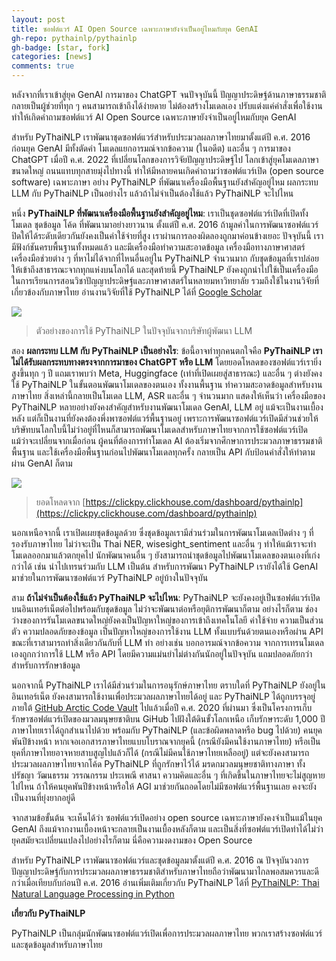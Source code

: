 ```yaml
---
layout: post
title: ซอฟต์แวร์ AI Open Source เฉพาะภาษายังจำเป็นอยู่ไหมกับยุค GenAI
gh-repo: pythainlp/pythainlp
gh-badge: [star, fork]
categories: [news]
comments: true
---
```


หลังจากที่เราเข้าสู่ยุค GenAI การมาของ ChatGPT จนปัจจุบันนี้ ปัญญาประดิษฐ์ด้านภาษาธรรมชาติกลายเป็นผู้ช่วยที่ทุก ๆ คนสามารถเข้าถึงได้ง่ายดาย ไม่ต้องสร้างโมเดลเอง ปรับแต่งแค่คำสั่งเพื่อใช้งาน ทำให้เกิดคำถามซอฟต์แวร์ AI Open Source เฉพาะภาษายังจำเป็นอยู่ไหมกับยุค GenAI

สำหรับ PyThaiNLP เราพัฒนาชุดซอฟต์แวร์สำหรับประมวลผลภาษาไทยมาตั้งแต่ปี ค.ศ. 2016 ก่อนยุค GenAI มีทั้งตัดคำ โมเดลแยกอารมณ์จากข้อความ (ในอดีต) และอื่น ๆ การมาของ ChatGPT เมื่อปี ค.ศ. 2022 ที่เปลี่ยนโลกของการวิจัยปัญญาประดิษฐ์ไป โลกเข้าสู่ยุคโมเดลภาษาขนาดใหญ่ ถนนแทบทุกสายมุ่งไปทางนี้ ทำให้มีหลายคนเกิดคำถามว่าซอฟต์แวร์เปิด (open source software) เฉพาะภาษา อย่าง PyThaiNLP ที่พัฒนาเครื่องมือพื้นฐานยังสำคัญอยู่ไหม ผลกระทบ LLM กับ PyThaiNLP เป็นอย่างไร แล้วถ้าไม่จำเป็นต้องใช้แล้ว PyThaiNLP จะไปไหน

หนึ่ง **PyThaiNLP ที่พัฒนาเครื่องมือพื้นฐานยังสำคัญอยู่ไหม**: เราเป็นชุดซอฟต์แวร์เปิดที่เปิดทั้งโมเดล ชุดข้อมูล โค้ด ที่พัฒนามาอย่างยาวนาน ตั้งแต่ปี ค.ศ. 2016 ถ้ามูลค่าในการพัฒนาซอฟต์แวร์ปิดให้ได้ระดับเดียวกันยังคงเป็นค่าใช้จ่ายที่สูง เราผ่านการลองผิดลองถูกมาค่อนข้างเยอะ ปัจจุบันนี้ เรามีฟังก์ชันครบพื้นฐานทั้งหมดแล้ว และมีเครื่องมือทำความสะอาดข้อมูล เครื่องมือทางภาษาศาสตร์ เครื่องมือช่วยต่าง ๆ ที่หาไม่ได้จากที่ไหนอื่นอยู่ใน PyThaiNLP จำนวนมาก กับชุดข้อมูลที่เราปล่อยให้เข้าถึงสาธารณะจากทุกแห่งบนโลกได้  และสุดท้ายนี้ PyThaiNLP ยังคงถูกนำไปใช้เป็นเครื่องมือในการเรียนการสอนวิชาปัญญาประดิษฐ์และภาษาศาสตร์ในหลายมหาวิทยาลัย รวมถึงใช้ในงานวิจัยที่เกี่ยวข้องกับภาษาไทย อ่านงานวิจัยที่ใช้ PyThaiNLP ได้ที่ [Google Scholar](https://scholar.google.com/scholar?start=0&q=%22pythainlp%22)

![](https://pythainlp.org/image/genai-20251027/use-pythainlp.png)
> ตัวอย่างของการใช้ PyThaiNLP ในปัจจุบันจากบริษัทผู้พัฒนา LLM

สอง **ผลกระทบ LLM กับ PyThaiNLP เป็นอย่างไร**: ข้อนี้อาจทำทุกคนตกใจคือ **PyThaiNLP เราไม่ได้รับผลกระทบทางตรงจากการมาของ ChatGPT หรือ LLM** โดยยอดโหลดของซอฟต์แวร์เรายิ่งสูงขึ้นทุก ๆ ปี แถมเราพบว่า Meta, Huggingface (เท่าที่เปิดเผยสู่สาธารณะ) และอื่น ๆ ต่างยังคงใช้ PyThaiNLP ในขั้นตอนพัฒนาโมเดลของตนเอง ทั้งงานพื้นฐาน ทำความสะอาดข้อมูลสำหรับงานภาษาไทย สิ่งเหล่านี้กลายเป็นโมเดล LLM, ASR และอื่น ๆ จำนวนมาก  แสดงให้เห็นว่า เครื่องมือของ PyThaiNLP หลายอย่างยังคงสำคัญสำหรับงานพัฒนาโมเดล GenAI, LLM อยู่ แม้จะเป็นงานเบื้องหลัง แต่ก็เป็นงานที่ยังคงต้องพึ่งพาซอฟต์แวร์พื้นฐานอยู่ เพราะการพัฒนาซอฟต์แวร์เปิดมีส่วนช่วยให้บริษัทบนโลกใบนี้ไม่ว่าอยู่ที่ไหนก็สามารถพัฒนาโมเดลสำหรับภาษาไทยจากการใช้ซอฟต์แวร์เปิด แม้ว่าจะเปลี่ยนจากเมื่อก่อน ผู้คนที่ต้องการทำโมเดล AI ต้องเริ่มจากศึกษาการประมวลภาษาธรรมชาติพื้นฐาน และใช้เครื่องมือพื้นฐานก่อนไปพัฒนาโมเดลทุกครั้ง กลายเป็น API กับป้อนคำสั่งให้ทำตามผ่าน GenAI ก็ตาม

![](https://pythainlp.org/image/genai-20251027/download-plot.png)
> ยอดโหลดจาก [https://clickpy.clickhouse.com/dashboard/pythainlp](https://clickpy.clickhouse.com/dashboard/pythainlp)

นอกเหนือจากนี้ เราเปิดเผยชุดข้อมูลด้วย ซึ่งชุดข้อมูลเรามีส่วนร่วมในการพัฒนาโมเดลเปิดต่าง ๆ ที่รองรับภาษาไทย ไม่ว่าจะเป็น Thai NER, wisesight_sentiment และอื่น ๆ ทำให้แม้เราจะทำโมเดลออกมาแล้วตกยุคไป นักพัฒนาคนอื่น ๆ ยังสามารถนำชุดข้อมูลไปพัฒนาโมเดลของตนเองที่เก่งกว่าได้ เช่น นำไปเทรนร่วมกับ LLM เป็นต้น สำหรับการพัฒนา PyThaiNLP เรายังได้ใช้ GenAI มาช่วยในการพัฒนาซอฟต์แวร์ PyThaiNLP อยู่บ้างในปัจจุบัน

สาม **ถ้าไม่จำเป็นต้องใช้แล้ว PyThaiNLP จะไปไหน**: PyThaiNLP จะยังคงอยู่เป็นซอฟต์แวร์เปิดบนอินเทอร์เน็ตต่อไปพร้อมกับชุดข้อมูล ไม่ว่าจะพัฒนาต่อหรือยุติการพัฒนาก็ตาม อย่างไรก็ตาม ช่องว่างของการรันโมเดลขนาดใหญ่ยังคงเป็นปัญหาใหญ่ของการเข้าถึงเทคโนโลยี ค่าใช้จ่าย ความเป็นส่วนตัว ความปลอดภัยของข้อมูล เป็นปัญหาใหญ่ของการใช้งาน LLM ทั้งแบบรันด้วยตนเองหรือผ่าน API ขณะที่เราสามารถทำสิ่งเดียวกันกับที่ LLM ทำ อย่างเช่น บอกอารมณ์จากข้อความ จากการเทรนโมเดลเองถูกกว่าการใช้ LLM หรือ API โดยมีความแม่นยำไม่ต่างกันนักอยู่ในปัจจุบัน แถมปลอดภัยกว่าสำหรับการรักษาข้อมูล

นอกจากนี้ PyThaiNLP เราได้มีส่วนร่วมในการอนุรักษ์ภาษาไทย ตราบใดที่ PyThaiNLP ยังอยู่ในอินเทอร์เน็ต ยังคงสามารถใช้งานเพื่อประมวลผลภาษาไทยได้อยู่ และ PyThaiNLP ได้ถูกบรรจุอยู่ภายใต้ [GitHub Arctic Code Vault](https://archiveprogram.github.com/arctic-vault/) ไปแล้วเมื่อปี ค.ศ. 2020 ที่ผ่านมา ซึ่งเป็นโครงการเก็บรักษาซอฟต์แวร์เปิดของมวลมนุษยชาติบน GiHub ไปฝังใต้ดินขั้วโลกเหนือ เก็บรักษาระดับ 1,000 ปี ภาษาไทยเราได้ถูกสำเนาไปด้วย พร้อมกับ PyThaiNLP (และข้อผิดพลาดหรือ bug ไปด้วย) คนยุคพันปีข้างหน้า หากเจอเอกสารภาษาไทยแบบโบราณจากยุคนี้ (กรณียังมีคนใช้งานภาษาไทย) หรือเป็นยุคที่ภาษาไทยอาจหายสาบสูญไปแล้วก็ได้ (กรณีไม่มีคนใช้ภาษาไทยเหลืออยู่) แต่จะยังคงสามารถประมวลผลภาษาไทยจากโค้ด PyThaiNLP ที่ถูกรักษาไว้ได้ มรดกมวลมนุษยชาติทางภาษา ทั้งปรัชญา วัฒนธรรม วรรณกรรม ประเพณี ศาสนา ความคิดและอื่น ๆ ที่เกิดขึ้นในภาษาไทยจะไม่สูญหายไปไหน ถ้าให้คนยุคพันปีข้างหน้าหรือให้ AGI มาช่วยกันถอดโดยไม่มีซอฟต์แวร์พื้นฐานเลย คงจะยังเป็นงานที่ยุ่งยากอยู่ดี


จากสามข้อขั้นต้น จะเห็นได้ว่า ซอฟต์แวร์เปิดอย่าง open source เฉพาะภาษายังคงจำเป็นแม้ในยุค GenAI ถึงแม้จากงานเบื้องหน้าจะกลายเป็นงานเบื้องหลังก็ตาม และเป็นสิ่งที่ซอฟต์แวร์เปิดทำได้ไม่ว่ายุคสมัยจะเปลี่ยนแปลงไปอย่างไรก็ตาม นี่คือความงดงามของ Open Source

สำหรับ PyThaiNLP เราพัฒนาซอฟต์แวร์และชุดข้อมูลมาตั้งแต่ปี ค.ศ. 2016 ณ ปัจจุบันวงการปัญญาประดิษฐ์กับการประมวลผลภาษาธรรมชาติสำหรับภาษาไทยถือว่าพัฒนามาไกลพอสมควรและดีกว่าเมื่อเทียบกับก่อนปี ค.ศ. 2016 อ่านเพิ่มเติมเกี่ยวกับ PyThaiNLP ได้ที่ [PyThaiNLP: Thai Natural Language Processing in Python](https://aclanthology.org/2023.nlposs-1.4/)


**เกี่ยวกับ PyThaiNLP**

PyThaiNLP เป็นกลุ่มนักพัฒนาซอฟต์แวร์เปิดเพื่อการประมวลผลภาษาไทย พวกเราสร้างซอฟต์แวร์และชุดข้อมูลสำหรับภาษาไทย

